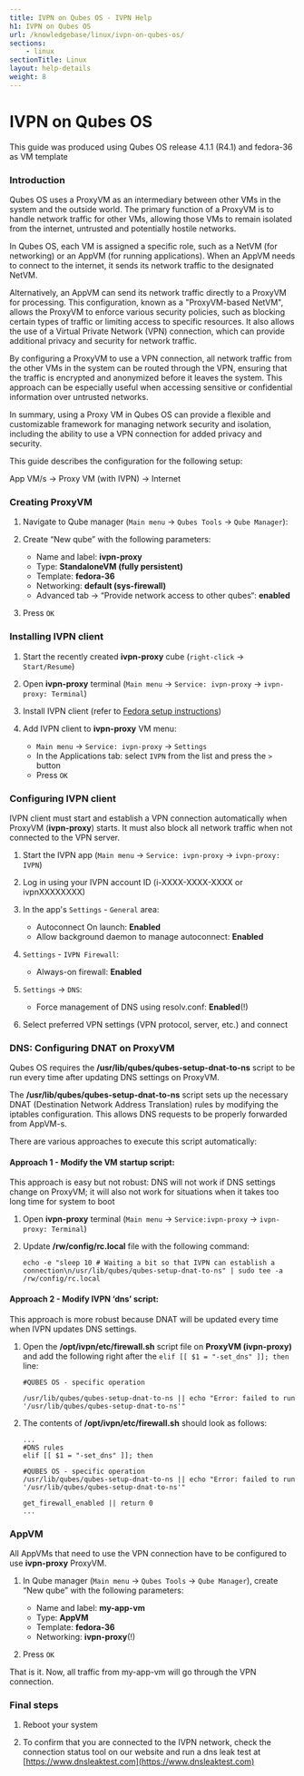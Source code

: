 ```yaml
---
title: IVPN on Qubes OS - IVPN Help
h1: IVPN on Qubes OS
url: /knowledgebase/linux/ivpn-on-qubes-os/
sections:
    - linux
sectionTitle: Linux
layout: help-details
weight: 8
---
```

# IVPN on Qubes OS

<div markdown="1" class="notice notice--warning">
This guide was produced using Qubes OS release 4.1.1 (R4.1) and fedora-36 as VM template
</div>

### Introduction

Qubes OS uses a ProxyVM as an intermediary between other VMs in the system and the outside world. The primary function of a ProxyVM is to handle network traffic for other VMs, allowing those VMs to remain isolated from the internet, untrusted and potentially hostile networks.

In Qubes OS, each VM is assigned a specific role, such as a NetVM (for networking) or an AppVM (for running applications). When an AppVM needs to connect to the internet, it sends its network traffic to the designated NetVM.

Alternatively, an AppVM can send its network traffic directly to a ProxyVM for processing. This configuration, known as a "ProxyVM-based NetVM", allows the ProxyVM to enforce various security policies, such as blocking certain types of traffic or limiting access to specific resources. It also allows the use of a Virtual Private Network (VPN) connection, which can provide additional privacy and security for network traffic.

By configuring a ProxyVM to use a VPN connection, all network traffic from the other VMs in the system can be routed through the VPN, ensuring that the traffic is encrypted and anonymized before it leaves the system. This approach can be especially useful when accessing sensitive or confidential information over untrusted networks.

In summary, using a Proxy VM in Qubes OS can provide a flexible and customizable framework for managing network security and isolation, including the ability to use a VPN connection for added privacy and security.

This guide describes the configuration for the following setup:

<div markdown="1" class="notice notice--info">
App VM/s -> Proxy VM (with IVPN) -> Internet
</div>

### Creating ProxyVM

1. Navigate to Qube manager (`Main menu` -> `Qubes Tools` -> `Qube Manager`):

2. Create “New qube” with the following parameters: 

    - Name and label: **ivpn-proxy**
    - Type: **StandaloneVM (fully persistent)**
    - Template: **fedora-36**
    - Networking: **default (sys-firewall)**
    - Advanced tab -> “Provide network access to other qubes“: **enabled**

3. Press `OK`

### Installing IVPN client

1. Start the recently created **ivpn-proxy** cube (`right-click` -> `Start/Resume`)

2. Open **ivpn-proxy** terminal (`Main menu` -> `Service: ivpn-proxy` -> `ivpn-proxy: Terminal`)

3. Install IVPN client (refer to <a href="/apps-linux/#fedora" target="_blank">Fedora setup instructions</a>)

4. Add IVPN client to **ivpn-proxy** VM menu: 

    - `Main menu` -> `Service: ivpn-proxy` -> `Settings` 
    - In the Applications tab: select `IVPN` from the list and press the `>` button
    - Press `OK`

### Configuring IVPN client

IVPN client must start and establish a VPN connection automatically when ProxyVM (**ivpn-proxy**) starts. It must also block all network traffic when not connected to the VPN server.

1. Start the IVPN app (`Main menu` -> `Service: ivpn-proxy` -> `ivpn-proxy: IVPN`)

2. Log in using your IVPN account ID (i-XXXX-XXXX-XXXX or ivpnXXXXXXXX)

3. In the app's `Settings` - `General` area:

    - Autoconnect On launch: **Enabled**
    - Allow background daemon to manage autoconnect: **Enabled**

4. `Settings` - `IVPN Firewall`:
    
    - Always-on firewall: **Enabled**

5. `Settings` -> `DNS`:

    - Force management of DNS using resolv.conf: **Enabled**(!)

6. Select preferred VPN settings (VPN protocol, server, etc.) and connect

### DNS: Configuring DNAT on ProxyVM

Qubes OS requires the **/usr/lib/qubes/qubes-setup-dnat-to-ns** script to be run every time after updating DNS settings on ProxyVM.

The **/usr/lib/qubes/qubes-setup-dnat-to-ns** script sets up the necessary DNAT (Destination Network Address Translation) rules by modifying the iptables configuration. This allows DNS requests to be properly forwarded from AppVM-s.

There are various approaches to execute this script automatically:

#### Approach 1 - Modify the VM startup script:

<div markdown="1" class="notice notice--info">
This approach is easy but not robust: DNS will not work if DNS settings change on ProxyVM; it will also not work for situations when it takes too long time for system to boot
</div>

1. Open **ivpn-proxy** terminal (`Main menu` -> `Service:ivpn-proxy` -> `ivpn-proxy: Terminal`)

2. Update **/rw/config/rc.local** file with the following command: 
    ```
    echo -e "sleep 10 # Waiting a bit so that IVPN can establish a connection\n/usr/lib/qubes/qubes-setup-dnat-to-ns" | sudo tee -a /rw/config/rc.local
    ```

#### Approach 2 - Modify IVPN ‘dns’ script:

<div markdown="1" class="notice notice--info">
This approach is more robust because DNAT will be updated every time when IVPN updates DNS settings.
</div>

1. Open the **/opt/ivpn/etc/firewall.sh** script file on **ProxyVM (ivpn-proxy)** and add the following right after the `elif [[ $1 = "-set_dns" ]]; then` line:
    ```
    #QUBES OS - specific operation

    /usr/lib/qubes/qubes-setup-dnat-to-ns || echo "Error: failed to run '/usr/lib/qubes/qubes-setup-dnat-to-ns'"
    ```


2. The contents of **/opt/ivpn/etc/firewall.sh** should look as follows:
    ```
    ...
    #DNS rules
    elif [[ $1 = "-set_dns" ]]; then

    #QUBES OS - specific operation
    /usr/lib/qubes/qubes-setup-dnat-to-ns || echo "Error: failed to run '/usr/lib/qubes/qubes-setup-dnat-to-ns'" 

    get_firewall_enabled || return 0
    ...
    ```

### AppVM

All AppVMs that need to use the VPN connection have to be configured to use **ivpn-proxy** ProxyVM.

1. In Qube manager (`Main menu` -> `Qubes Tools` -> `Qube Manager`), create “New qube” with the following parameters: 

    - Name and label: **my-app-vm**
    - Type: **AppVM** 
    - Template: **fedora-36**
    - Networking: **ivpn-proxy**(!)

2. Press `OK`

That is it. Now, all traffic from my-app-vm will go through the VPN connection.

### Final steps

1. Reboot your system

2. To confirm that you are connected to the IVPN network, check the connection status tool on our website and run a dns leak test at [https://www.dnsleaktest.com](https://www.dnsleaktest.com)